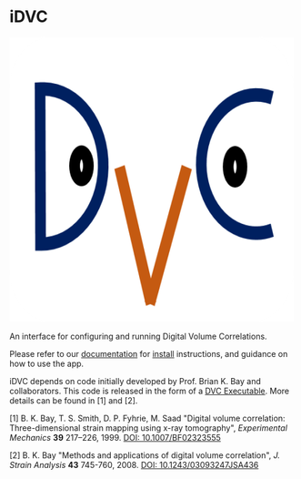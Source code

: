 # iDVC

<img src="src/idvc/DVCIconSquare.png"></img>

An interface for configuring and running Digital Volume Correlations.

Please refer to our [documentation](https://tomographicimaging.github.io/iDVC/) for [install](https://tomographicimaging.github.io/iDVC/installation.html#installing-the-app) instructions, and guidance on how to use the app.

iDVC depends on code initially developed by Prof. Brian K. Bay and collaborators. This code is released in the form of a [DVC Executable](https://tomographicimaging.github.io/iDVC/executable.html). More details can be found in [1] and [2].

[1] B. K. Bay, T. S. Smith, D. P. Fyhrie, M. Saad "Digital volume correlation: Three-dimensional strain mapping using x-ray tomography", *Experimental Mechanics* **39** 217–226, 1999. [DOI: 10.1007/BF02323555](https://doi.org/10.1007/BF02323555)

[2] B. K. Bay "Methods and applications of digital volume correlation", *J. Strain Analysis* **43** 745-760, 2008. [DOI: 10.1243/03093247JSA436](https://doi.org/10.1243/03093247JSA436)
